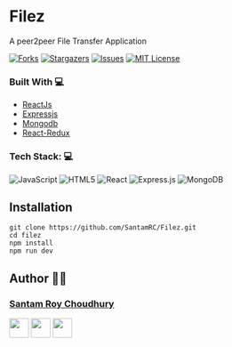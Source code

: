# Filez

A peer2peer File Transfer Application


[![Forks][forks-shield]][forks-url]
[![Stargazers][stars-shield]][stars-url]
[![Issues][issues-shield]][issues-url]
[![MIT License][license-shield]][license-url]

### Built With 💻

- [ReactJs](https://reactjs.org/)
- [Expressjs](https://expressjs.com/)
- [Mongodb](https://www.mongodb.com/)
- [React-Redux]()

### Tech Stack: 💻

<img alt="JavaScript" src="https://img.shields.io/badge/javascript%20-%23323330.svg?&style=for-the-badge&logo=javascript&logoColor=%23F7DF1E"/> <img alt="HTML5" src="https://img.shields.io/badge/html5%20-%23E34F26.svg?&style=for-the-badge&logo=html5&logoColor=white"/> <img alt="React" src="https://img.shields.io/badge/react%20-%2320232a.svg?&style=for-the-badge&logo=react&logoColor=%2361DAFB"/> <img alt="Express.js" src="https://img.shields.io/badge/express.js%20-%23404d59.svg?&style=for-the-badge"/> <img alt="MongoDB" src ="https://img.shields.io/badge/MongoDB-%234ea94b.svg?&style=for-the-badge&logo=mongodb&logoColor=white"/>

## Installation

```
git clone https://github.com/SantamRC/Filez.git 
cd filez
npm install
npm run dev 
```

## Author 👨‍💻

### [Santam Roy Choudhury](https://github.com/SantamRC)

[<img src="https://image.flaticon.com/icons/svg/185/185964.svg" width="35" padding="10">](https://www.linkedin.com/in/santam-roy-choudhury-31b37b168/)
[<img src="https://www.flaticon.com/svg/static/icons/svg/1312/1312142.svg" width="35" padding="10">](https://twitter.com/santam00)
[<img src="https://image.flaticon.com/icons/svg/185/185985.svg" width="35" padding="10">](https://www.instagram.com/virtual_ghost_303/)

[forks-shield]: https://img.shields.io/github/forks/SantamRC/Filez?style=for-the-badge&logo=appveyor
[forks-url]: https://github.com/SantamRC/Filez/network/members
[stars-shield]: https://img.shields.io/github/stars/SantamRC/Filez?style=for-the-badge&logo=appveyor
[stars-url]: https://github.com/SantamRC/Filez/stargazers
[issues-shield]: https://img.shields.io/github/issues/SantamRC/Filez?style=for-the-badge&logo=appveyor
[issues-url]: https://github.com/SantamRC/Filez/issues
[license-shield]: https://img.shields.io/github/license/SantamRC/Filez?style=for-the-badge&logo=appveyor
[license-url]: https://github.com/Manthan933/Manthan/blob/master/LICENSE.txt